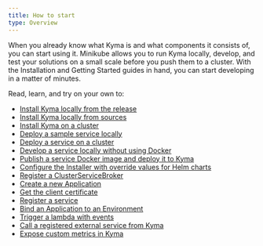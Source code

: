 ```yaml
---
title: How to start
type: Overview
---
```


When you already know what Kyma is and what components it consists of, you can start using it. Minikube allows you to run Kyma locally, develop, and test your solutions on a small scale before you push them to a cluster. With the Installation and Getting Started guides in hand, you can start developing in a matter of minutes.

Read, learn, and try on your own to:

- [Install Kyma locally from the release](#installation-install-kyma-locally-from-the-release)
- [Install Kyma locally from sources](#installation-install-kyma-locally-from-sources)
- [Install Kyma on a cluster](#installation-install-kyma-on-a-gke-cluster)
- [Deploy a sample service locally](#getting-started-sample-service-deployment-on-local)
- [Deploy a service on a cluster](#getting-started-sample-service-deployment-on-a-cluster)
- [Develop a service locally without using Docker](#getting-started-develop-a-service-locally-without-using-docker)
- [Publish a service Docker image and deploy it to Kyma](#getting-started-publish-a-service-docker-image-and-deploy-it-to-kyma)
- [Configure the Installer with override values for Helm charts](#getting-started-helm-overrides-for-kyma-installation)
- [Register a ClusterServiceBroker](/docs/components/service-catalog#getting-started-register-a-clusterservicebroker)
- [Create a new Application](/docs/components/application-connector#getting-started-create-a-new-application)
- [Get the client certificate](/docs/components/application-connector#getting-started-get-the-client-certificate)
- [Register a service](/docs/components/application-connector#getting-started-register-a-service)
- [Bind an Application to an Environment](/docs/components/application-connector#getting-started-bind-an-application-to-an-environment)
- [Trigger a lambda with events](/docs/components/application-connector#getting-started-trigger-a-lambda-with-events)
- [Call a registered external service from Kyma](/docs/components/application-connector#getting-started-call-a-registered-external-service-from-kyma)
- [Expose custom metrics in Kyma](/docs/components/monitoring#getting-started-expose-custom-metrics-in-kyma)
